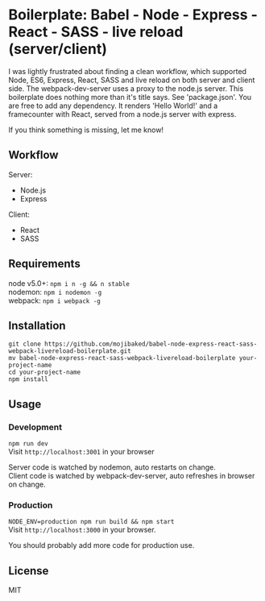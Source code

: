 # Boilerplate: Babel - Node - Express - React - SASS - live reload (server/client)

I was lightly frustrated about finding a clean workflow, which supported Node, ES6, Express, React, SASS and live reload on both server and client side.
The webpack-dev-server uses a proxy to the node.js server.
This boilerplate does nothing more than it's title says. See 'package.json'.
You are free to add any dependency.
It renders 'Hello World!' and a framecounter with React, served from a node.js server with express.

If you think something is missing, let me know!

## Workflow
Server:  
- Node.js
- Express

Client:  
- React
- SASS

## Requirements
node v5.0+: `npm i n -g && n stable`  
nodemon: `npm i nodemon -g`  
webpack: `npm i webpack -g`  

## Installation
`git clone https://github.com/mojibaked/babel-node-express-react-sass-webpack-livereload-boilerplate.git`  
`mv babel-node-express-react-sass-webpack-livereload-boilerplate your-project-name`  
`cd your-project-name`  
`npm install`  

## Usage
### Development
`npm run dev`  
Visit `http://localhost:3001` in your browser  

Server code is watched by nodemon, auto restarts on change.  
Client code is watched by webpack-dev-server, auto refreshes in browser on change.

### Production
`NODE_ENV=production npm run build && npm start`  
Visit `http://localhost:3000` in your browser.  

You should probably add more code for production use.

## License

MIT
